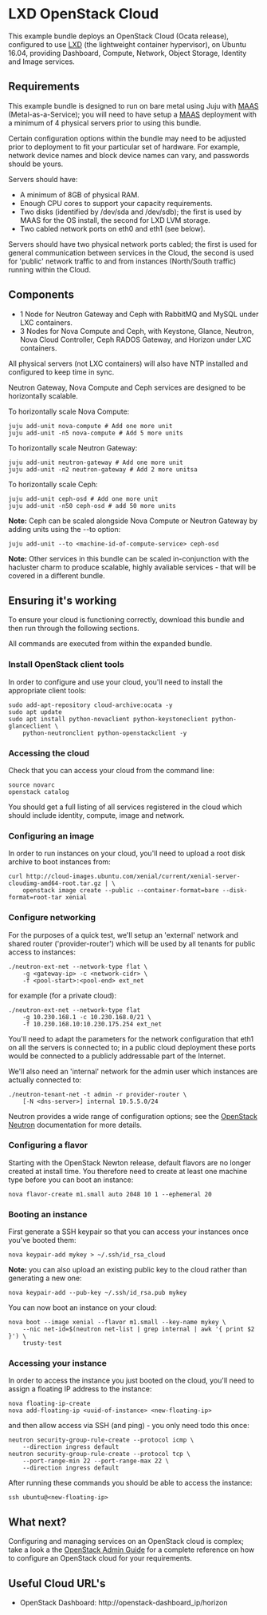 # LXD OpenStack Cloud

This example bundle deploys an OpenStack Cloud (Ocata release), configured to use [LXD][] (the lightweight container hypervisor), on Ubuntu 16.04, providing Dashboard, Compute, Network, Object Storage, Identity and Image services.

## Requirements

This example bundle is designed to run on bare metal using Juju with [MAAS][] (Metal-as-a-Service); you will need to have setup a [MAAS][] deployment with a minimum of 4 physical servers prior to using this bundle.

Certain configuration options within the bundle may need to be adjusted prior to deployment to fit your particular set of hardware. For example, network device names and block device names can vary, and passwords should be yours.

Servers should have:

 - A minimum of 8GB of physical RAM.
 - Enough CPU cores to support your capacity requirements.
 - Two disks (identified by /dev/sda and /dev/sdb); the first is used by MAAS for the OS install, the second for LXD LVM storage.
 - Two cabled network ports on eth0 and eth1 (see below).

Servers should have two physical network ports cabled; the first is used for general communication between services in the Cloud, the second is used for 'public' network traffic to and from instances (North/South traffic) running within the Cloud.

## Components

 - 1 Node for Neutron Gateway and Ceph with RabbitMQ and MySQL under LXC containers.
 - 3 Nodes for Nova Compute and Ceph, with Keystone, Glance, Neutron, Nova Cloud Controller, Ceph RADOS Gateway, and Horizon under LXC containers.

All physical servers (not LXC containers) will also have NTP installed and configured to keep time in sync.

Neutron Gateway, Nova Compute and Ceph services are designed to be horizontally scalable.

To horizontally scale Nova Compute:

    juju add-unit nova-compute # Add one more unit
    juju add-unit -n5 nova-compute # Add 5 more units

To horizontally scale Neutron Gateway:

    juju add-unit neutron-gateway # Add one more unit
    juju add-unit -n2 neutron-gateway # Add 2 more unitsa

To horizontally scale Ceph:

    juju add-unit ceph-osd # Add one more unit
    juju add-unit -n50 ceph-osd # add 50 more units

**Note:** Ceph can be scaled alongside Nova Compute or Neutron Gateway by adding units using the --to option:

    juju add-unit --to <machine-id-of-compute-service> ceph-osd

**Note:** Other services in this bundle can be scaled in-conjunction with the hacluster charm to produce scalable, highly avaliable services - that will be covered in a different bundle.

## Ensuring it's working

To ensure your cloud is functioning correctly, download this bundle and then run through the following sections.

All commands are executed from within the expanded bundle.

### Install OpenStack client tools

In order to configure and use your cloud, you'll need to install the appropriate client tools:

    sudo add-apt-repository cloud-archive:ocata -y
    sudo apt update
    sudo apt install python-novaclient python-keystoneclient python-glanceclient \
        python-neutronclient python-openstackclient -y

### Accessing the cloud

Check that you can access your cloud from the command line:

    source novarc
    openstack catalog

You should get a full listing of all services registered in the cloud which should include identity, compute, image and network.

### Configuring an image

In order to run instances on your cloud, you'll need to upload a root disk archive to boot instances from:

    curl http://cloud-images.ubuntu.com/xenial/current/xenial-server-cloudimg-amd64-root.tar.gz | \
        openstack image create --public --container-format=bare --disk-format=root-tar xenial

### Configure networking

For the purposes of a quick test, we'll setup an 'external' network and shared router ('provider-router') which will be used by all tenants for public access to instances:

    ./neutron-ext-net --network-type flat \
        -g <gateway-ip> -c <network-cidr> \
        -f <pool-start>:<pool-end> ext_net

for example (for a private cloud):

    ./neutron-ext-net --network-type flat
        -g 10.230.168.1 -c 10.230.168.0/21 \
        -f 10.230.168.10:10.230.175.254 ext_net

You'll need to adapt the parameters for the network configuration that eth1 on all the servers is connected to; in a public cloud deployment these ports would be connected to a publicly addressable part of the Internet.

We'll also need an 'internal' network for the admin user which instances are actually connected to:

    ./neutron-tenant-net -t admin -r provider-router \
        [-N <dns-server>] internal 10.5.5.0/24

Neutron provides a wide range of configuration options; see the [OpenStack Neutron][] documentation for more details.

### Configuring a flavor

Starting with the OpenStack Newton release, default flavors are no longer created at install time. You therefore need to create at least one machine type before you can boot an instance:

    nova flavor-create m1.small auto 2048 10 1 --ephemeral 20

### Booting an instance

First generate a SSH keypair so that you can access your instances once you've booted them:

    nova keypair-add mykey > ~/.ssh/id_rsa_cloud

**Note:** you can also upload an existing public key to the cloud rather than generating a new one:

    nova keypair-add --pub-key ~/.ssh/id_rsa.pub mykey

You can now boot an instance on your cloud:

    nova boot --image xenial --flavor m1.small --key-name mykey \
        --nic net-id=$(neutron net-list | grep internal | awk '{ print $2 }') \
        trusty-test

### Accessing your instance

In order to access the instance you just booted on the cloud, you'll need to assign a floating IP address to the instance:

    nova floating-ip-create
    nova add-floating-ip <uuid-of-instance> <new-floating-ip>

and then allow access via SSH (and ping) - you only need todo this once:

    neutron security-group-rule-create --protocol icmp \
        --direction ingress default
    neutron security-group-rule-create --protocol tcp \
        --port-range-min 22 --port-range-max 22 \
        --direction ingress default

After running these commands you should be able to access the instance:

    ssh ubuntu@<new-floating-ip>

## What next?

Configuring and managing services on an OpenStack cloud is complex; take a look a the [OpenStack Admin Guide][] for a complete reference on how to configure an OpenStack cloud for your requirements.

## Useful Cloud URL's

 - OpenStack Dashboard: http://openstack-dashboard_ip/horizon

[MAAS]: http://maas.ubuntu.com/docs
[Simplestreams]: https://launchpad.net/simplestreams
[OpenStack Neutron]: http://docs.openstack.org/admin-guide-cloud/content/ch_networking.html
[OpenStack Admin Guide]: http://docs.openstack.org/user-guide-admin/content
[LXD]: https://linuxcontainers.org/lxd/
